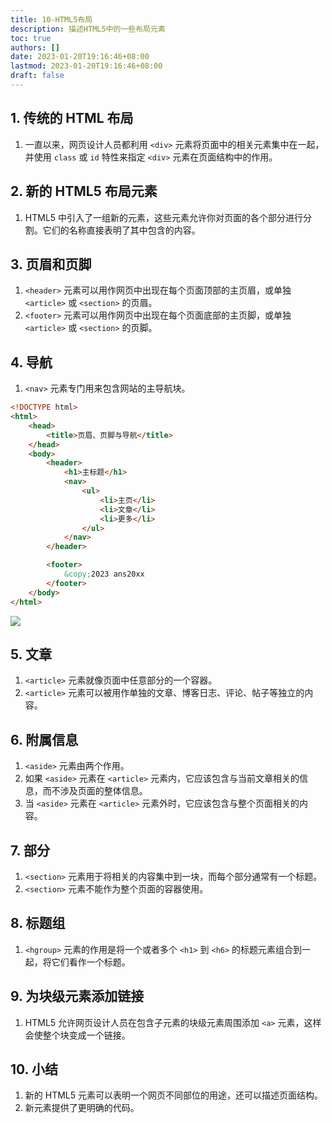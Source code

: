 ```yaml
---
title: 10-HTML5布局
description: 描述HTML5中的一些布局元素
toc: true
authors: []
date: 2023-01-20T19:16:46+08:00
lastmod: 2023-01-20T19:16:46+08:00
draft: false
---
```


## 1. 传统的 HTML 布局

1. 一直以来，网页设计人员都利用 `<div>` 元素将页面中的相关元素集中在一起，并使用 `class` 或 `id` 特性来指定 `<div>` 元素在页面结构中的作用。

## 2. 新的 HTML5 布局元素

1. HTML5 中引入了一组新的元素，这些元素允许你对页面的各个部分进行分割。它们的名称直接表明了其中包含的内容。

## 3. 页眉和页脚

1. `<header>` 元素可以用作网页中出现在每个页面顶部的主页眉，或单独 `<article>` 或 `<section>` 的页眉。
2. `<footer>` 元素可以用作网页中出现在每个页面底部的主页脚，或单独 `<article>` 或 `<section>` 的页脚。

## 4. 导航

1. `<nav>` 元素专门用来包含网站的主导航块。

```html
<!DOCTYPE html>
<html>
    <head>
        <title>页眉、页脚与导航</title>
    </head>
    <body>
        <header>
            <h1>主标题</h1>
            <nav>
                <ul>
                    <li>主页</li>
                    <li>文章</li>
                    <li>更多</li>
                </ul>
            </nav>
        </header>

        <footer>
            &copy;2023 ans20xx
        </footer>
    </body>
</html>
```

![](https://animg.oss-cn-shanghai.aliyuncs.com/2023/01/24/20230124160452.png)

## 5. 文章

1. `<article>` 元素就像页面中任意部分的一个容器。
2. `<article>` 元素可以被用作单独的文章、博客日志、评论、帖子等独立的内容。

## 6. 附属信息

1. `<aside>` 元素由两个作用。
2. 如果 `<aside>` 元素在 `<article>` 元素内，它应该包含与当前文章相关的信息，而不涉及页面的整体信息。
3. 当 `<aside>` 元素在 `<article>` 元素外时，它应该包含与整个页面相关的内容。

## 7. 部分

1. `<section>` 元素用于将相关的内容集中到一块，而每个部分通常有一个标题。
2. `<section>` 元素不能作为整个页面的容器使用。

## 8. 标题组

1. `<hgroup>` 元素的作用是将一个或者多个 `<h1>` 到 `<h6>` 的标题元素组合到一起，将它们看作一个标题。

## 9. 为块级元素添加链接

1. HTML5 允许网页设计人员在包含子元素的块级元素周围添加 `<a>` 元素，这样会使整个块变成一个链接。

## 10. 小结

1. 新的 HTML5 元素可以表明一个网页不同部位的用途，还可以描述页面结构。
2. 新元素提供了更明确的代码。


